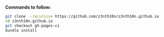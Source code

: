 **Commands to follow:**

```bash
git clone --recursive https://github.com/z3nth10n/z3nth10n.github.io
cd z3nth10n.github.io
git checkout gh-pages-ci
bundle install
```